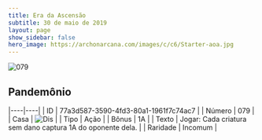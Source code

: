 ```yaml
---
title: Era da Ascensão
subtitle: 30 de maio de 2019
layout: page
show_sidebar: false
hero_image: https://archonarcana.com/images/c/c6/Starter-aoa.jpg
---
```


![079](https://cdn.keyforgegame.com/media/card_front/pt/435_079_65JH9X766JVH_pt.png)

## Pandemônio

|----|----|
| ID | 77a3d587-3590-4fd3-80a1-1961f7c74ac7 |
| Número | 079 |
| Casa | ![Dis](https://archonarcana.com/images/thumb/e/e8/Dis.png/22px-Dis.png "Dis") |
| Tipo | Ação |
| Bônus | 1A |
| Texto | Jogar: Cada criatura sem dano captura 1A do oponente dela. |
| Raridade | Incomum |
